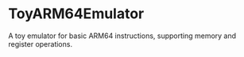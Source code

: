 # ToyARM64Emulator
A toy emulator for basic ARM64 instructions, supporting memory and register operations.
